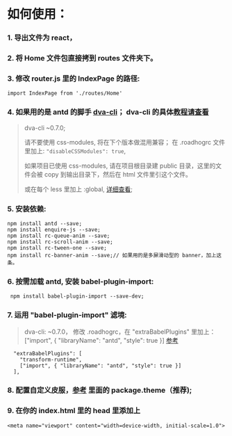 # 如何使用：

### 1. 导出文件为 react，

### 2. 将 Home 文件包直接拷到 routes 文件夹下。

### 3. 修改 router.js 里的 IndexPage 的路径:

```
import IndexPage from './routes/Home'
```

### 4. 如果用的是 antd 的脚手 [dva-cli](https://github.com/dvajs/dva-cli)； dva-cli 的具体[教程请查看](https://github.com/sorrycc/blog/issues/18)

> dva-cli ~0.7.0;
>
> 请不要使用 css-modules, 将在下个版本做混用兼容；
> 在 .roadhogrc 文件里加上: `"disableCSSModules": true`,
>
> 如果项目已使用 css-modules, 请在项目根目录建 public 目录，这里的文件会被 copy 到输出目录下，然后在 html 文件里引这个文件。
>
> 或在每个 less 里加上 :global, [详细查看](https://github.com/css-modules/css-modules#usage-with-preprocessors);

### 5. 安装依赖:

```
npm install antd --save;
npm install enquire-js --save;
npm install rc-queue-anim --save;
npm install rc-scroll-anim --save;
npm install rc-tween-one --save;
npm install rc-banner-anim --save;// 如果用的是多屏滑动型的 banner，加上这条。
```

### 6. 按需加载 antd, 安装 babel-plugin-import:
```
 npm install babel-plugin-import --save-dev;
```
### 7. 运用 "babel-plugin-import" 滤境:

> dva-cli: ~0.7.0， 修改 .roadhogrc，在 "extraBabelPlugins" 里加上： ["import", { "libraryName": "antd", "style": true }]
>  [参考](https://github.com/dvajs/dva-example-user-dashboard/blob/master/.roadhogrc#L20)
```
  "extraBabelPlugins": [
    "transform-runtime",
    ["import", { "libraryName": "antd", "style": true }]
  ],
```
### 8. 配置自定义皮服，[参考](https://ant.design/docs/react/customize-theme-cn) 里面的 package.theme（推荐);

### 9. 在你的 index.html 里的 head 里添加上 
```
<meta name="viewport" content="width=device-width, initial-scale=1.0">
```

